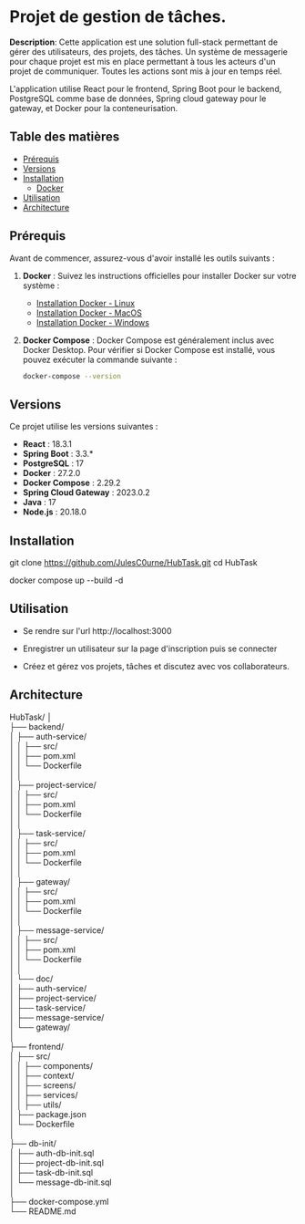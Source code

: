 # Projet de gestion de tâches.

**Description**: Cette application est une solution full-stack permettant de gérer des utilisateurs, des projets, des tâches. Un système de messagerie pour chaque projet est mis en place permettant à tous les acteurs d'un projet de communiquer. Toutes les actions sont mis à jour en temps réel.

L'application utilise React pour le frontend, Spring Boot pour le backend, PostgreSQL comme base de données, Spring cloud gateway pour le gateway, et Docker pour la conteneurisation.

## Table des matières

- [Prérequis](#prérequis)
- [Versions](#versions)
- [Installation](#installation)
  - [Docker](#docker)
- [Utilisation](#utilisation)
- [Architecture](#architecture)

## Prérequis

Avant de commencer, assurez-vous d'avoir installé les outils suivants :

1. **Docker** : Suivez les instructions officielles pour installer Docker sur votre système :
   - [Installation Docker - Linux](https://docs.docker.com/engine/install/)
   - [Installation Docker - MacOS](https://docs.docker.com/desktop/install/mac-install/)
   - [Installation Docker - Windows](https://docs.docker.com/desktop/install/windows-install/)

2. **Docker Compose** : Docker Compose est généralement inclus avec Docker Desktop. Pour vérifier si Docker Compose est installé, vous pouvez exécuter la commande suivante :
   
   ```bash
   docker-compose --version


## Versions

Ce projet utilise les versions suivantes :  

- **React** : 18.3.1  
- **Spring Boot** : 3.3.*  
- **PostgreSQL** : 17
- **Docker** : 27.2.0
- **Docker Compose** : 2.29.2
- **Spring Cloud Gateway** : 2023.0.2
- **Java** : 17
- **Node.js** : 20.18.0


## Installation

git clone https://github.com/JulesC0urne/HubTask.git
cd HubTask

docker compose up --build -d

## Utilisation

-  Se rendre sur l'url http://localhost:3000

-  Enregistrer un utilisateur sur la page d'inscription puis se connecter

-  Créez et gérez vos projets, tâches et discutez avec vos collaborateurs.

## Architecture

HubTask/
│  
├── backend/                     <!-- Contient tous les services backend (microservices et API Gateway) -->  
│   ├── auth-service/            <!-- Service gérant l'authentification des utilisateurs -->  
│   │   ├── src/                 <!-- Code principal du service -->  
│   │   ├── pom.xml              <!-- Gestion des dépendances Java -->  
│   │   └── Dockerfile           <!-- Configuration pour la création du conteneur Docker -->  
│   │  
│   ├── project-service/         <!-- Service gérant les projets -->  
│   │   ├── src/                 <!-- Code principal pour la gestion des projets -->  
│   │   ├── pom.xml              <!-- Dépendances Java pour la gestion des projets -->  
│   │   └── Dockerfile           <!-- Fichier de configuration Docker -->  
│   │  
│   ├── task-service/            <!-- Service responsable des tâches -->  
│   │   ├── src/                 <!-- Code du service pour gérer les tâches -->  
│   │   ├── pom.xml              <!-- Dépendances Java pour gérer les tâches -->  
│   │   └── Dockerfile           <!-- Fichier Docker pour ce service -->  
│   │  
│   ├── gateway/                 <!-- Service de passerelle pour gérer les requêtes entrantes -->  
│   │   ├── src/                 <!-- Code source pour la gestion des requêtes vers les microservices -->  
│   │   ├── pom.xml              <!-- Dépendances de la passerelle API -->  
│   │   └── Dockerfile           <!-- Fichier Docker pour le gateway -->  
│   │  
│   ├── message-service/         <!-- Service pour gérer les messages entre utilisateurs -->  
│   │   ├── src/                 <!-- Code principal du service des messages -->  
│   │   ├── pom.xml              <!-- Dépendances de gestion des messages -->  
│   │   └── Dockerfile           <!-- Configuration Docker pour ce service -->  
│   │  
│   └── doc/                     <!-- Documentation du backend -->  
│       ├── auth-service/        <!-- Documentation spécifique pour le service auth -->  
│       ├── project-service/     <!-- Documentation spécifique pour le service projet -->  
│       ├── task-service/        <!-- Documentation spécifique pour le service task -->  
│       ├── message-service/     <!-- Documentation spécifique pour le service message -->  
│       └── gateway/             <!-- Documentation spécifique pour le gateway -->  
│        
├── frontend/                    <!-- Interface utilisateur construite en React -->  
│   ├── src/                     <!-- Code frontend de l'application React -->  
│   │   ├── components/          <!-- Composants de l'application React -->  
│   │   ├── context/             <!-- Contexts pour gérer les données de l'application React -->  
│   │   ├── screens/             <!-- Pages de l'application React -->  
│   │   ├── services/            <!-- Services de l'application React -->  
│   │   ├── utils/               <!-- Méthodes et classes utilitaire de l'application React -->  
│   ├── package.json             <!-- Dépendances et commandes pour l'application React -->  
│   └── Dockerfile               <!-- Fichier Docker pour la création du conteneur frontend -->  
│  
├── db-init/                     <!-- Scripts pour créer et initialiser les bases de données -->  
│   ├── auth-db-init.sql         <!-- Script pour configurer la base de données d'authentification -->  
│   ├── project-db-init.sql      <!-- Script pour configurer la base des projets -->  
│   ├── task-db-init.sql         <!-- Script pour configurer la base des tâches -->  
│   └── message-db-init.sql      <!-- Script pour la base des messages -->  
│  
├── docker-compose.yml           <!-- Configuration des conteneurs Docker pour tous les services -->  
└── README.md                    <!-- Description générale et détails du projet -->
